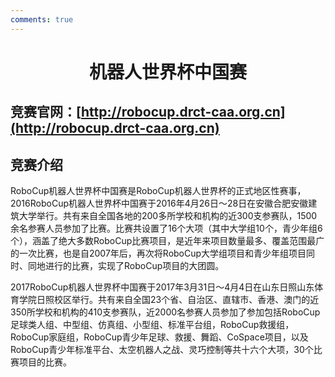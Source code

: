 ```yaml
---
comments: true
---
```


# <center>机器人世界杯中国赛</center>

## 竞赛官网：[http://robocup.drct-caa.org.cn](http://robocup.drct-caa.org.cn)

## 竞赛介绍

RoboCup机器人世界杯中国赛是RoboCup机器人世界杯的正式地区性赛事，2016RoboCup机器人世界杯中国赛于2016年4月26日～28日在安徽合肥安徽建筑大学举行。共有来自全国各地的200多所学校和机构的近300支参赛队，1500余名参赛人员参加了比赛。比赛共设置了16个大项（其中大学组10个，青少年组6个），涵盖了绝大多数RoboCup比赛项目，是近年来项目数量最多、覆盖范围最广的一次比赛，也是自2007年后，再次将RoboCup大学组项目和青少年组项目同时、同地进行的比赛，实现了RoboCup项目的大团圆。

2017RoboCup机器人世界杯中国赛于2017年3月31日～4月4日在山东日照山东体育学院日照校区举行。共有来自全国23个省、自治区、直辖市、香港、澳门的近350所学校和机构的410支参赛队，近2000名参赛人员参加了参加包括RoboCup足球类人组、中型组、仿真组、小型组、标准平台组，RoboCup救援组，RoboCup家庭组，RoboCup青少年足球、救援、舞蹈、CoSpace项目，以及RoboCup青少年标准平台、太空机器人之战、灵巧控制等共十六个大项，30个比赛项目的比赛。
